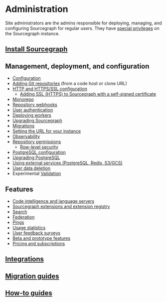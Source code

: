 # Administration

Site administrators are the admins responsible for deploying, managing, and configuring Sourcegraph for regular users. They have [special privileges](privileges.md) on the Sourcegraph instance.

## [Install Sourcegraph](install/index.md)

## Management, deployment, and configuration

- [Configuration](config/index.md)
- [Adding Git repositories](repo/add.md) (from a code host or clone URL)
- [HTTP and HTTPS/SSL configuration](http_https_configuration.md)
  - [Adding SSL (HTTPS) to Sourcegraph with a self-signed certificate](ssl_https_self_signed_cert_nginx.md)
- [Monorepo](monorepo.md)
- [Repository webhooks](repo/webhooks.md)
- [User authentication](auth/index.md)
- [Deploying workers](workers.md)
- [Upgrading Sourcegraph](updates.md)
- [Migrations](migrations.md)
- [Setting the URL for your instance](url.md)
- [Observability](observability.md)
- [Repository permissions](repo/permissions.md)
  - [Row-level security](repo/row_level_security.md)
- [PostgreSQL configuration](postgres-conf.md)
- [Upgrading PostgreSQL](postgres.md)
- [Using external services (PostgreSQL, Redis, S3/GCS)](external_services/index.md)
- [User data deletion](user_data_deletion.md)
- <span class="badge badge-experimental">Experimental</span> [Validation](validation.md)

## Features

- [Code intelligence and language servers](../code_intelligence/index.md)
- [Sourcegraph extensions and extension registry](extensions/index.md)
- [Search](search.md)
- [Federation](federation/index.md)
- [Pings](pings.md)
- [Usage statistics](usage_statistics.md)
- [User feedback surveys](user_surveys.md)
- [Beta and prototype features](beta_and_prototype_features.md)
- [Pricing and subscriptions](subscriptions/index.md)

## [Integrations](../integration/index.md)

## [Migration guides](migration/index.md)

## [How-to guides](how-to/index.md)

